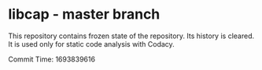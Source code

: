 # libcap - master branch

This repository contains frozen state of the repository.
Its history is cleared. It is used only for static code
analysis with Codacy.

Commit Time: 1693839616